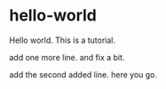 # hello-world

Hello world.
This is a tutorial.

add one more line. and fix a bit.

add the second added line. here you go.
